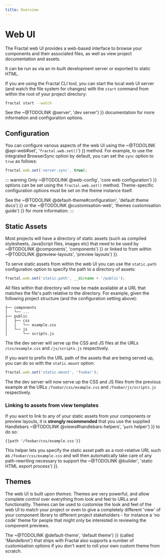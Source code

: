 ```yaml
---
title: Overview
---
```


# Web UI

The Fractal web UI provides a web-based interface to browse your components and their associated files, as well as view project documentation and assets.

It can be run as via an in-built development server or exported to static HTML.

If you are using the Fractal CLI tool, you can start the local web UI server (and watch the file system for changes) with the `start` command from within the root of your project directory:

```bash
fractal start --watch
```

See the ~@TODOLINK @server', 'dev server') }} documentation for more information and configuration options.


## Configuration

You can configure various aspects of the web UI using the ~@TODOLINK @api-web#set', '`fractal.web.set()`') }} method. For example, to use the integrated BrowserSync option by default, you can set the `sync` option to `true` as follows:

```js
fractal.web.set('server.sync', true);
```

::: warning
Only ~@TODOLINK @web-config', 'core web configuration') }} options can be set using the `fractal.web.set()` method. Theme-specific configuration options must be set on the theme instance itself.

See the ~@TODOLINK @default-theme#configuration', 'default theme docs') }} or the ~@TODOLINK @customisation-web', 'themes customisation guide') }} for more information.
:::

## Static Assets

Most projects will have a directory of static assets (such as compiled stylesheets, JavaScript files, images etc) that need to be used by ~@TODOLINK @components', 'components') }} or linked to from within ~@TODOLINK @preview-layouts', 'preview layouts') }}.

To serve static assets from within the web UI you can use the `static.path` configuration option to specify the path to a directory of assets:

```js
fractal.web.set('static.path', __dirname + '/public');
```

All files within that directory will now be made available at a URL that matches the file's path relative to the directory. For example, given the following project structure (and the configuration setting above):

```tree
├── components
│   └── ...
├── public
│   ├── css
│   │   └── example.css
│   └── js
│       └── scripts.js
```

The the dev server will serve up the CSS and JS files at the URLs `/css/example.css` and `/js/scripts.js` respectively.

If you want to prefix the URL path of the assets that are being served up, you can do so with the `static.mount` option:

```js
fractal.web.set('static.mount', 'foobar');
```

The the dev server will now serve up the CSS and JS files from the previous example at the URLs `/foobar/css/example.css` and `/foobar/js/scripts.js` respectively.

### Linking to assets from view templates

If you want to link to any of your static assets from your components or preview layouts, it is **strongly recommended** that you use the supplied Handlebars ~@TODOLINK @views#handlebars-helpers', '`path` helper') }} to do so:

```
{{path '/foobar/css/example.css'}}
```

This helper lets you specify the static asset path as a root-relative URL such as `/foobar/css/example.css` and will then automatically take care of any path-rewriting necessary to support the ~@TODOLINK @builder', 'static HTML export process') }}.

<!-- ### Exporting to static HTML

If you are using the static HTML export functionality, asset paths need to be amended for the export to ensure that relative paths -->


## Themes

The web UI is built upon *themes*. Themes are very powerful, and allow complete control over everything from look and feel to URLs and functionality. Themes can be used to customise the look and feel of the web UI to match your project or even to give a completely different 'view' of your component library to different project stakeholders - for instance a 'no code' theme for people that might only be interested in reviewing the component previews.

The ~@TODOLINK @default-theme', 'default theme') }} (called 'Mandelbrot') that ships with Fractal also supports a number of customisation options if you don't want to roll your own custom theme from scratch.

<!--

## Local development server

## Exporting to static HTML

## Static Assets

-->

